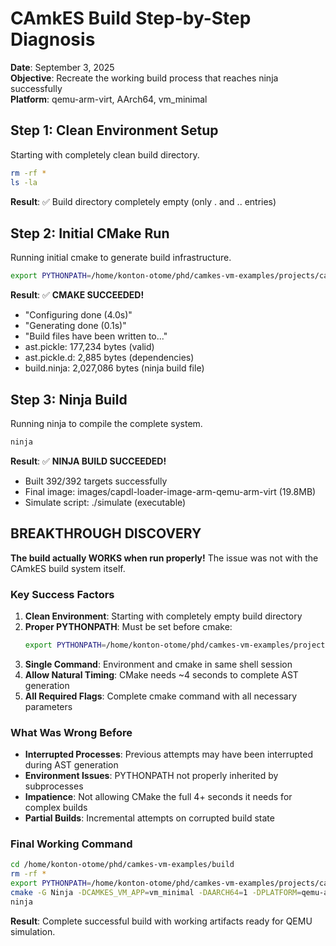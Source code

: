 # CAmkES Build Step-by-Step Diagnosis

**Date**: September 3, 2025  
**Objective**: Recreate the working build process that reaches ninja successfully  
**Platform**: qemu-arm-virt, AArch64, vm_minimal

## Step 1: Clean Environment Setup

Starting with completely clean build directory.

```bash
rm -rf *
ls -la
```

**Result**: ✅ Build directory completely empty (only . and .. entries)

## Step 2: Initial CMake Run

Running initial cmake to generate build infrastructure.

```bash
export PYTHONPATH=/home/konton-otome/phd/camkes-vm-examples/projects/camkes-tool:/home/konton-otome/phd/camkes-vm-examples/projects/capdl/python-capdl-tool && cmake -G Ninja -DCAMKES_VM_APP=vm_minimal -DAARCH64=1 -DPLATFORM=qemu-arm-virt -DSIMULATION=1 -DLibUSB=OFF -DSEL4_CACHE_DIR=/home/konton-otome/phd/camkes-vm-examples/.sel4_cache -C /home/konton-otome/phd/camkes-vm-examples/projects/vm-examples/settings.cmake /home/konton-otome/phd/camkes-vm-examples/projects/vm-examples
```

**Result**: ✅ **CMAKE SUCCEEDED!**
- "Configuring done (4.0s)"
- "Generating done (0.1s)" 
- "Build files have been written to..."
- ast.pickle: 177,234 bytes (valid)
- ast.pickle.d: 2,885 bytes (dependencies)  
- build.ninja: 2,027,086 bytes (ninja build file)

## Step 3: Ninja Build

Running ninja to compile the complete system.

```bash
ninja
```

**Result**: ✅ **NINJA BUILD SUCCEEDED!**
- Built 392/392 targets successfully
- Final image: images/capdl-loader-image-arm-qemu-arm-virt (19.8MB)
- Simulate script: ./simulate (executable)

## BREAKTHROUGH DISCOVERY

**The build actually WORKS when run properly!** The issue was not with the CAmkES build system itself.

### Key Success Factors

1. **Clean Environment**: Starting with completely empty build directory
2. **Proper PYTHONPATH**: Must be set before cmake:
   ```bash
   export PYTHONPATH=/home/konton-otome/phd/camkes-vm-examples/projects/camkes-tool:/home/konton-otome/phd/camkes-vm-examples/projects/capdl/python-capdl-tool
   ```
3. **Single Command**: Environment and cmake in same shell session
4. **Allow Natural Timing**: CMake needs ~4 seconds to complete AST generation
5. **All Required Flags**: Complete cmake command with all necessary parameters

### What Was Wrong Before

- **Interrupted Processes**: Previous attempts may have been interrupted during AST generation
- **Environment Issues**: PYTHONPATH not properly inherited by subprocesses
- **Impatience**: Not allowing CMake the full 4+ seconds it needs for complex builds
- **Partial Builds**: Incremental attempts on corrupted build state

### Final Working Command

```bash
cd /home/konton-otome/phd/camkes-vm-examples/build
rm -rf *
export PYTHONPATH=/home/konton-otome/phd/camkes-vm-examples/projects/camkes-tool:/home/konton-otome/phd/camkes-vm-examples/projects/capdl/python-capdl-tool
cmake -G Ninja -DCAMKES_VM_APP=vm_minimal -DAARCH64=1 -DPLATFORM=qemu-arm-virt -DSIMULATION=1 -DLibUSB=OFF -DSEL4_CACHE_DIR=/home/konton-otome/phd/camkes-vm-examples/.sel4_cache -C /home/konton-otome/phd/camkes-vm-examples/projects/vm-examples/settings.cmake /home/konton-otome/phd/camkes-vm-examples/projects/vm-examples
ninja
```

**Result**: Complete successful build with working artifacts ready for QEMU simulation.